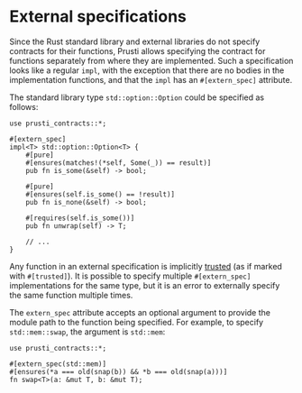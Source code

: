 # External specifications

Since the Rust standard library and external libraries do not specify contracts for their functions, Prusti allows specifying the contract for functions separately from where they are implemented. Such a specification looks like a regular `impl`, with the exception that there are no bodies in the implementation functions, and that the `impl` has an `#[extern_spec]` attribute.

The standard library type `std::option::Option` could be specified as follows:

```rust,noplaypen,ignore
use prusti_contracts::*;

#[extern_spec]
impl<T> std::option::Option<T> {
    #[pure]
    #[ensures(matches!(*self, Some(_)) == result)]
    pub fn is_some(&self) -> bool;

    #[pure]
    #[ensures(self.is_some() == !result)]
    pub fn is_none(&self) -> bool;

    #[requires(self.is_some())]
    pub fn unwrap(self) -> T;

    // ...
}
```

Any function in an external specification is implicitly [trusted](trusted.md) (as if marked with `#[trusted]`). It is possible to specify multiple `#[extern_spec]` implementations for the same type, but it is an error to externally specify the same function multiple times.

The `extern_spec` attribute accepts an optional argument to provide the module path to the function being specified. For example, to specify `std::mem::swap`, the argument is `std::mem`:

```rust,noplaypen,ignore
use prusti_contracts::*;

#[extern_spec(std::mem)]
#[ensures(*a === old(snap(b)) && *b === old(snap(a)))]
fn swap<T>(a: &mut T, b: &mut T);
```
